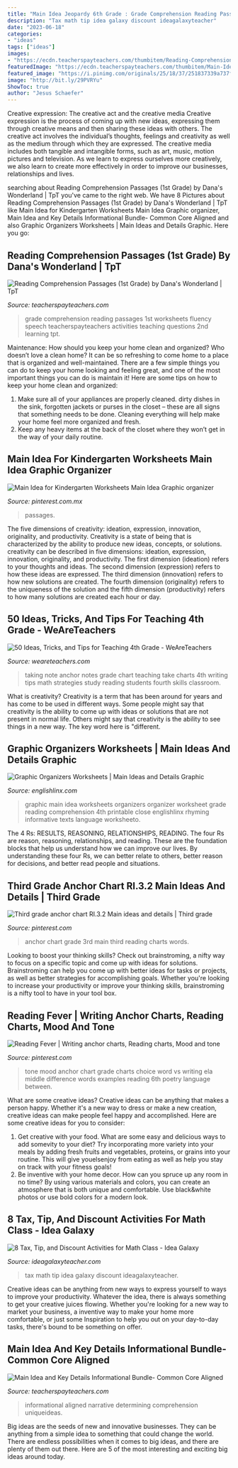 ```yaml
---
title: "Main Idea Jeopardy 6th Grade : Grade Comprehension Reading Passages 1st Worksheets Fluency Speech Teacherspayteachers Activities Teaching Questions 2nd Learning Tpt"
description: "Tax math tip idea galaxy discount ideagalaxyteacher"
date: "2023-06-18"
categories:
- "ideas"
tags: ["ideas"]
images:
- "https://ecdn.teacherspayteachers.com/thumbitem/Reading-Comprehension-Passages-Hands-On-1973797-1508412225/original-1973797-3.jpg"
featuredImage: "https://ecdn.teacherspayteachers.com/thumbitem/Main-Idea-and-Key-Details-Informational-Bundle-Common-Core-Aligned-064143200-1386715973-1500873611/original-1017408-3.jpg"
featured_image: "https://i.pinimg.com/originals/25/18/37/251837339a737fc70ef1c2334a7a0bfa.jpg"
image: "http://bit.ly/29PVRYu"
ShowToc: true
author: "Jesus Schaefer"
---
```



Creative expression: The creative act and the creative media
Creative expression is the process of coming up with new ideas, expressing them through creative means and then sharing these ideas with others. The creative act involves the individual’s thoughts, feelings and creativity as well as the medium through which they are expressed. The creative media includes both tangible and intangible forms, such as art, music, motion pictures and television. As we learn to express ourselves more creatively, we also learn to create more effectively in order to improve our businesses, relationships and lives.

	

		
searching about Reading Comprehension Passages (1st Grade) by Dana&#039;s Wonderland | TpT you've came to the right web. We have 8 Pictures about Reading Comprehension Passages (1st Grade) by Dana&#039;s Wonderland | TpT like Main Idea for Kindergarten Worksheets Main Idea Graphic organizer, Main Idea and Key Details Informational Bundle- Common Core Aligned and also Graphic Organizers Worksheets | Main Ideas and Details Graphic. Here you go:
		
    
## Reading Comprehension Passages (1st Grade) By Dana&#039;s Wonderland | TpT

<img loading=lazy src="https://ecdn.teacherspayteachers.com/thumbitem/Reading-Comprehension-Passages-Hands-On-1973797-1508412225/original-1973797-3.jpg" onerror="this.onerror=null;this.src='https://tse4.mm.bing.net/th?id=OIP.JgeetZndGaJF6esVkgG1YAAAAA&amp;pid=15.1';" alt="Reading Comprehension Passages (1st Grade) by Dana&#039;s Wonderland | TpT">

_Source: teacherspayteachers.com_

>grade comprehension reading passages 1st worksheets fluency speech teacherspayteachers activities teaching questions 2nd learning tpt. 

	

Maintenance: How should you keep your home clean and organized?
Who doesn’t love a clean home? It can be so refreshing to come home to a place that is organized and well-maintained. There are a few simple things you can do to keep your home looking and feeling great, and one of the most important things you can do is maintain it! Here are some tips on how to keep your home clean and organized: 
1. Make sure all of your appliances are properly cleaned. dirty dishes in the sink, forgotten jackets or purses in the closet – these are all signs that something needs to be done. Cleaning everything will help make your home feel more organized and fresh. 
2. Keep any heavy items at the back of the closet where they won’t get in the way of your daily routine.

    
## Main Idea For Kindergarten Worksheets Main Idea Graphic Organizer

<img loading=lazy src="https://i.pinimg.com/736x/74/91/f4/7491f4fe166242d1d42f1396be5e1491.jpg" onerror="this.onerror=null;this.src='https://tse1.mm.bing.net/th?id=OIP.6ZWNoaloIhs_UfugkRXkdQHaJ7&amp;pid=15.1';" alt="Main Idea for Kindergarten Worksheets Main Idea Graphic organizer">

_Source: pinterest.com.mx_

>passages. 

	

The five dimensions of creativity: ideation, expression, innovation, originality, and productivity.
Creativity is a state of being that is characterized by the ability to produce new ideas, concepts, or solutions. creativity can be described in five dimensions: ideation, expression, innovation, originality, and productivity. The first dimension (ideation) refers to your thoughts and ideas. The second dimension (expression) refers to how these ideas are expressed. The third dimension (innovation) refers to how new solutions are created. The fourth dimension (originality) refers to the uniqueness of the solution and the fifth dimension (productivity) refers to how many solutions are created each hour or day.

    
## 50 Ideas, Tricks, And Tips For Teaching 4th Grade - WeAreTeachers

<img loading=lazy src="http://bit.ly/29PVRYu" onerror="this.onerror=null;this.src='https://tse3.mm.bing.net/th?id=OIP.VVGXTGd1e8ajgy9GjjuBHQAAAA&amp;pid=15.1';" alt="50 Ideas, Tricks, and Tips for Teaching 4th Grade - WeAreTeachers">

_Source: weareteachers.com_

>taking note anchor notes grade chart teaching take charts 4th writing tips math strategies study reading students fourth skills classroom. 

	

What is creativity?
Creativity is a term that has been around for years and has come to be used in different ways. Some people might say that creativity is the ability to come up with ideas or solutions that are not present in normal life. Others might say that creativity is the ability to see things in a new way. The key word here is "different.

    
## Graphic Organizers Worksheets | Main Ideas And Details Graphic

<img loading=lazy src="http://englishlinx.com/images/Main-Ideas-Details.png" onerror="this.onerror=null;this.src='https://tse3.mm.bing.net/th?id=OIP.vQoiRFL5Mhm1lBDwGETDewHaJl&amp;pid=15.1';" alt="Graphic Organizers Worksheets | Main Ideas and Details Graphic">

_Source: englishlinx.com_

>graphic main idea worksheets organizers organizer worksheet grade reading comprehension 4th printable close englishlinx rhyming informative texts language worksheeto. 

	

The 4 Rs: RESULTS, REASONING, RELATIONSHIPS, READING.
The four Rs are reason, reasoning, relationships, and reading. These are the foundation blocks that help us understand how we can improve our lives. By understanding these four Rs, we can better relate to others, better reason for decisions, and better read people and situations.

    
## Third Grade Anchor Chart RI.3.2 Main Ideas And Details | Third Grade

<img loading=lazy src="https://i.pinimg.com/736x/f5/73/a5/f573a5f0a0e94978e6faaa4cb4685fbc.jpg" onerror="this.onerror=null;this.src='https://tse2.mm.bing.net/th?id=OIP.MAyXDvREg6CEaASpgb9lIgHaJ3&amp;pid=15.1';" alt="Third grade anchor chart RI.3.2 Main ideas and details | Third grade">

_Source: pinterest.com_

>anchor chart grade 3rd main third reading charts words. 

	

Looking to boost your thinking skills? Check out brainstroming, a nifty way to focus on a specific topic and come up with ideas for solutions. Brainstroming can help you come up with better ideas for tasks or projects, as well as better strategies for accomplishing goals. Whether you're looking to increase your productivity or improve your thinking skills, brainstroming is a nifty tool to have in your tool box.

    
## Reading Fever | Writing Anchor Charts, Reading Charts, Mood And Tone

<img loading=lazy src="https://i.pinimg.com/originals/25/18/37/251837339a737fc70ef1c2334a7a0bfa.jpg" onerror="this.onerror=null;this.src='https://tse3.mm.bing.net/th?id=OIP.2JFoXeZiPjShNXjVCKeWVQHaJ4&amp;pid=15.1';" alt="Reading Fever | Writing anchor charts, Reading charts, Mood and tone">

_Source: pinterest.com_

>tone mood anchor chart grade charts choice word vs writing ela middle difference words examples reading 6th poetry language between. 

	

What are some creative ideas?
Creative ideas can be anything that makes a person happy. Whether it's a new way to dress or make a new creation, creative ideas can make people feel happy and accomplished. Here are some creative ideas for you to consider: 
1. Get creative with your food. What are some easy and delicious ways to add somevity to your diet? Try incorporating more variety into your meals by adding fresh fruits and vegetables, proteins, or grains into your routine. This will give youelsenjoy from eating as well as help you stay on track with your fitness goals! 
2. Be inventive with your home decor. How can you spruce up any room in no time? By using various materials and colors, you can create an atmosphere that is both unique and comfortable. Use black&white photos or use bold colors for a modern look.

    
## 8 Tax, Tip, And Discount Activities For Math Class - Idea Galaxy

<img loading=lazy src="http://ideagalaxyteacher.com/wp-content/uploads/2017/01/2017-01-17-07.42.41.jpg" onerror="this.onerror=null;this.src='https://tse2.mm.bing.net/th?id=OIP.quvz8f6RKFygjNso9CFwKAHaFj&amp;pid=15.1';" alt="8 Tax, Tip, and Discount Activities for Math Class - Idea Galaxy">

_Source: ideagalaxyteacher.com_

>tax math tip idea galaxy discount ideagalaxyteacher. 

	

Creative ideas can be anything from new ways to express yourself to ways to improve your productivity. Whatever the idea, there is always something to get your creative juices flowing. Whether you're looking for a new way to market your business, a inventive way to make your home more comfortable, or just some Inspiration to help you out on your day-to-day tasks, there's bound to be something on offer.

    
## Main Idea And Key Details Informational Bundle- Common Core Aligned

<img loading=lazy src="https://ecdn.teacherspayteachers.com/thumbitem/Main-Idea-and-Key-Details-Informational-Bundle-Common-Core-Aligned-064143200-1386715973-1500873611/original-1017408-3.jpg" onerror="this.onerror=null;this.src='https://tse4.mm.bing.net/th?id=OIP.ypU6lcQadbqSgsOmm6Oq7QAAAA&amp;pid=15.1';" alt="Main Idea and Key Details Informational Bundle- Common Core Aligned">

_Source: teacherspayteachers.com_

>informational aligned narrative determining comprehension uniqueideas. 

	

Big ideas are the seeds of new and innovative businesses. They can be anything from a simple idea to something that could change the world. There are endless possibilities when it comes to big ideas, and there are plenty of them out there. Here are 5 of the most interesting and exciting big ideas around today.

